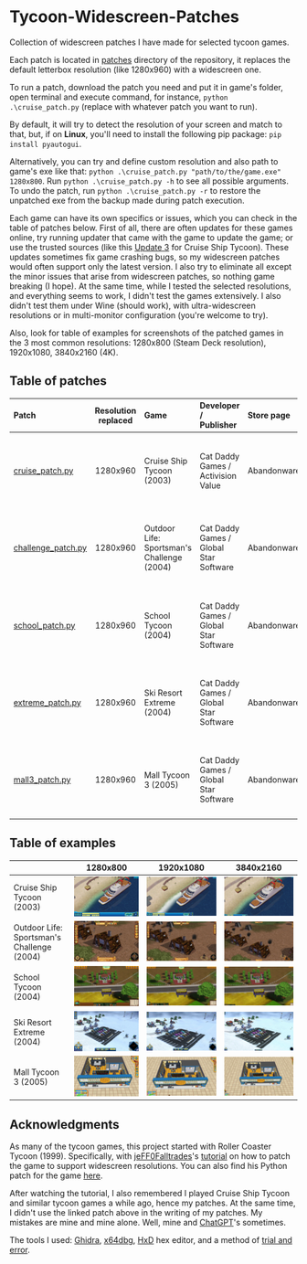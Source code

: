 # Tycoon-Widescreen-Patches

Collection of widescreen patches I have made for selected tycoon games. 

Each patch is located in [patches](patches/) directory of the repository, it replaces the default letterbox resolution (like 1280x960) with a widescreen one.

To run a patch, download the patch you need and put it in game's folder, open terminal and execute command, for instance, `python .\cruise_patch.py` (replace with whatever patch you want to run). 

By default, it will try to detect the resolution of your screen and match to that, but, if on **Linux**, you'll need to install the following pip package: `pip install pyautogui`.

Alternatively, you can try and define custom resolution and also path to game's exe like that: `python .\cruise_patch.py "path/to/the/game.exe" 1280x800`. Run `python .\cruise_patch.py -h` to see all possible arguments. To undo the patch, run `python .\cruise_patch.py -r` to restore the unpatched exe from the backup made during patch execution. 

Each game can have its own specifics or issues, which you can check in the table of patches below. First of all, there are often updates for these games online, try running updater that came with the game to update the game; or use the trusted sources (like this [Update 3](https://www.gamepressure.com/download.asp?ID=4128) for Cruise Ship Tycoon). These updates sometimes fix game crashing bugs, so my widescreen patches would often support only the latest version. I also try to eliminate all except the minor issues that arise from widescreen patches, so nothing game breaking (I hope). At the same time, while I tested the selected resolutions, and everything seems to work, I didn't test the games extensively. I also didn't test them under Wine (should work), with ultra-widescreen resolutions or in multi-monitor configuration (you're welcome to try).

Also, look for table of examples for screenshots of the patched games in the 3 most common resolutions: 1280x800 (Steam Deck resolution), 1920x1080, 3840x2160 (4K).

## Table of patches

| Patch                                            | Resolution replaced | Game                                       | Developer / <br/>Publisher                  | Store page  | Notes and issues                                                                                                                                                                                                                                                                                                                                                                                                                                                                                                                                                                                                                                                                                                                                                                                                                                                                                                                                                                                                                                                                                                                                                                                                                                                                                                                                                                        |
|:-------------------------------------------------|:-------------------:|:-------------------------------------------|:--------------------------------------------|:------------|:----------------------------------------------------------------------------------------------------------------------------------------------------------------------------------------------------------------------------------------------------------------------------------------------------------------------------------------------------------------------------------------------------------------------------------------------------------------------------------------------------------------------------------------------------------------------------------------------------------------------------------------------------------------------------------------------------------------------------------------------------------------------------------------------------------------------------------------------------------------------------------------------------------------------------------------------------------------------------------------------------------------------------------------------------------------------------------------------------------------------------------------------------------------------------------------------------------------------------------------------------------------------------------------------------------------------------------------------------------------------------------------|
| [cruise_patch.py](patches/cruise_patch.py)       |      1280x960       | Cruise Ship Tycoon (2003)                  | Cat Daddy Games / <br/>Activision Value     | Abandonware | <p style='text-align: justify;'><details><summary>Notes:</summary>1) Don't forget to change game options after running the patch.<br/>2) In-game resolution and main menu resolution can be different, so the patch chooses by default a letterbox resolution for the menu to avoid parts of the menu being cropped.<br/>3) Update 3 is the latest update for the game, it is recommended for the patch. Check if there are updates, if patch doesn't recognize the game.</details><br/><details><summary>Noticed issues:</summary>• When the player opens a map window, there is a black background around it. Unlike in native resolutions, it may not cover all the screen.</details></p>                                                                                                                                                                                                                                                                                                                                                                                                                                                                                                                                                                                                                                                                                            |
| [challenge_patch.py](patches/challenge_patch.py) |      1280x960       | Outdoor Life: Sportsman's Challenge (2004) | Cat Daddy Games / <br/>Global Star Software | Abandonware | <p style='text-align: justify;'><details><summary>Notes:</summary>1) Don't forget to change game options after running the patch.<br/>2) In-game resolution and main menu resolution are different. Menu resolution stays at 800x600 (4:3), because other resolutions don't work well with the menu. This doesn't influence in-game resolution.<br/>3) Patch requires the latest version of the game. Check if there are updates, if patch doesn't recognize the game.</details><br/><details><summary>Noticed issues:</summary>• If the player opens options in-game, the game mutes itself and volume sliders don't work properly. The sliders work as intended when options are opened from the main menu, so **just don't open options in-game!**</details></p>                                                                                                                                                                                                                                                                                                                                                                                                                                                                                                                                                                                                                     |
| [school_patch.py](patches/school_patch.py)       |      1280x960       | School Tycoon (2004)                       | Cat Daddy Games / <br/>Global Star Software | Abandonware | <p style='text-align: justify;'><details><summary>Notes:</summary>1) Don't forget to change game options after running the patch.<br/>2) In-game resolution and main menu resolution are different. Menu resolution stays at 800x600 (4:3), because other resolutions don't work well with the menu. This doesn't influence in-game resolution.<br/>3) If the game doesn't run on Windows, try Windows XP compatibility mode.<br/>4) Patch requires the latest version of the game. Check if there are updates, if patch doesn't recognize the game.</details><br/><details><summary>Noticed issues:</summary>• In a classroom view, there is a frame with a camera icon in the bottom left corner. The frame is removed in patched resolution, because it is fixed and can't be stretched to the whole screen. The camera icon is still there, but is hidden unless the mouse hovers around it.<br/>• Save game window is also fixed in its position, so either it is a bit cropped or it doesn't cover all the screen. This doesn't influence the function of the window, all the buttons still work.<br/>• When a history window is opened with a history button press or H key, the button, if it is found to the left from the window, is not highlighted when pressed again to close the window. This doesn't influence the function of the button, it still works.</details></p> |
| [extreme_patch.py](patches/extreme_patch.py)     |      1280x960       | Ski Resort Extreme (2004)                  | Cat Daddy Games / <br/>Global Star Software | Abandonware | <p style='text-align: justify;'><details><summary>Notes:</summary>1) Don't forget to change game options after running the patch.<br/>2) In-game resolution and main menu resolution are different. Menu resolution stays at 800x600 (4:3), because other resolutions don't work well with the menu. This doesn't influence in-game resolution.<br/>3) Patch requires the latest version of the game. Check if there are updates, if patch doesn't recognize the game.</details><br/><details><summary>Noticed issues:</summary>• Save game window is fixed in its position, so it doesn't cover all the screen. This doesn't influence the function of the window, all the buttons still work.</details></p>                                                                                                                                                                                                                                                                                                                                                                                                                                                                                                                                                                                                                                                                           |
| [mall3_patch.py](patches/mall3_patch.py)         |      1280x960       | Mall Tycoon 3 (2005)                       | Cat Daddy Games / <br/>Global Star Software | Abandonware | <p style='text-align: justify;'><details><summary>Notes:</summary>1) Don't forget to change game options after running the patch.<br/>2) Patch requires the latest version of the game, check if there are updates.</details><br/><details><summary>Noticed issues:</summary>• None that I've noticed.</details></p>                                                                                                                                                                                                                                                                                                                                                                                                                                                                                                                                                                                                                                                                                                                                                                                                                                                                                                                                                                                                                                                                    |

## Table of examples

|                                            |                                         1280x800                                          |                                          1920x1080                                          |                                          3840x2160                                          |
|:-------------------------------------------|:-----------------------------------------------------------------------------------------:|:-------------------------------------------------------------------------------------------:|:-------------------------------------------------------------------------------------------:|
| Cruise Ship Tycoon (2003)                  |            ![Cruise Ship Tycoon, 1280x800](images/cruise/cruise_1280x800.jpg)             |            ![Cruise Ship Tycoon, 1920x1080](images/cruise/cruise_1920x1080.jpg)             |            ![Cruise Ship Tycoon, 3840x2160](images/cruise/cruise_3840x2160.jpg)             |
| Outdoor Life: Sportsman's Challenge (2004) | ![Outdoor Life: Sportsman's Challenge, 1280x800](images/challenge/challenge_1280x800.jpg) | ![Outdoor Life: Sportsman's Challenge, 1920x1080](images/challenge/challenge_1920x1080.jpg) | ![Outdoor Life: Sportsman's Challenge, 1920x1080](images/challenge/challenge_3840x2160.jpg) |
| School Tycoon (2004)                       |               ![School Tycoon, 1280x800](images/school/school_1280x800.jpg)               |               ![School Tycoon, 1920x1080](images/school/school_1920x1080.jpg)               |               ![School Tycoon, 3840x2160](images/school/school_3840x2160.jpg)               |
| Ski Resort Extreme (2004)                  |           ![Ski Resort Extreme, 1280x800](images/extreme/extreme_1280x800.jpg)            |           ![Ski Resort Extreme, 1920x1080](images/extreme/extreme_1920x1080.jpg)            |           ![Ski Resort Extreme, 1920x1080](images/extreme/extreme_3840x2160.jpg)            |
| Mall Tycoon 3 (2005)                       |                ![Mall Tycoon 3, 1280x800](images/mall3/mall3_1280x800.jpg)                |                ![Mall Tycoon 3, 1280x800](images/mall3/mall3_1920x1080.jpg)                 |                ![Mall Tycoon 3, 1280x800](images/mall3/mall3_3840x2160.jpg)                 |

## Acknowledgments

As many of the tycoon games, this project started with Roller Coaster Tycoon (1999). Specifically, with [jeFF0Falltrades](https://github.com/jeFF0Falltrades)'s [tutorial](https://youtu.be/cwBoUuy4nGc) on how to patch the game to support widescreen resolutions. You can also find his Python patch for the game [here](https://github.com/jeFF0Falltrades/Tutorials/tree/master/rct_full_res).

After watching the tutorial, I also remembered I played Cruise Ship Tycoon and similar tycoon games a while ago, hence my patches. At the same time, I didn't use the linked patch above in the writing of my patches. My mistakes are mine and mine alone. Well, mine and [ChatGPT](https://openai.com/blog/chatgpt)'s sometimes.

The tools I used: [Ghidra](https://github.com/NationalSecurityAgency/ghidra), [x64dbg](https://x64dbg.com/), [HxD](https://mh-nexus.de/en/hxd/) hex editor, and a method of [trial and error](https://en.wikipedia.org/wiki/Trial_and_error).
